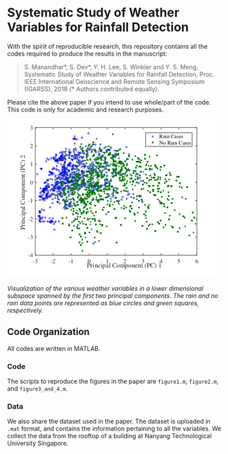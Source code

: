 # Systematic Study of Weather Variables for Rainfall Detection

With the spirit of reproducible research, this repository contains all the codes required to produce the results in the manuscript: 

> S. Manandhar\*, S. Dev\*, Y. H. Lee, S. Winkler and Y. S. Meng, Systematic Study of Weather Variables for Rainfall Detection, Proc. IEEE International Geoscience and Remote Sensing Symposium (IGARSS), 2018 (\* Authors contributed equally).

Please cite the above paper if you intend to use whole/part of the code. This code is only for academic and research purposes.

![alt text](https://github.com/Soumyabrata/weather-features/blob/master/visual.png)

*Visualization of the various weather variables in a lower dimensional subspace spanned by the first two principal components. The rain and no rain data points are represented as blue circles and green squares, respectively.*

## Code Organization
All codes are written in MATLAB. 

### Code 
The scripts to reproduce the figures in the paper are `figure1.m`, `figure2.m`, and `figure3_and_4.m`.

### Data 
We also share the dataset used in the paper. The dataset is uploaded in `.mat` format, and contains the information pertaining to all the variables. We collect the data from the rooftop of a building at Nanyang Technological University Singapore.
